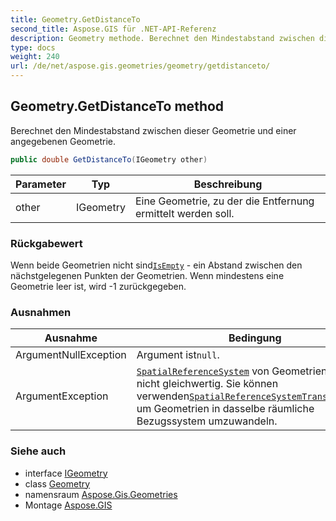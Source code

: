 ```yaml
---
title: Geometry.GetDistanceTo
second_title: Aspose.GIS für .NET-API-Referenz
description: Geometry methode. Berechnet den Mindestabstand zwischen dieser Geometrie und einer angegebenen Geometrie.
type: docs
weight: 240
url: /de/net/aspose.gis.geometries/geometry/getdistanceto/
---
```

## Geometry.GetDistanceTo method

Berechnet den Mindestabstand zwischen dieser Geometrie und einer angegebenen Geometrie.

```csharp
public double GetDistanceTo(IGeometry other)
```

| Parameter | Typ | Beschreibung |
| --- | --- | --- |
| other | IGeometry | Eine Geometrie, zu der die Entfernung ermittelt werden soll. |

### Rückgabewert

Wenn beide Geometrien nicht sind[`IsEmpty`](../isempty/) - ein Abstand zwischen den nächstgelegenen Punkten der Geometrien. Wenn mindestens eine Geometrie leer ist, wird -1 zurückgegeben.

### Ausnahmen

| Ausnahme | Bedingung |
| --- | --- |
| ArgumentNullException | Argument ist`null`. |
| ArgumentException | [`SpatialReferenceSystem`](../../igeometry/spatialreferencesystem/) von Geometrien sind nicht gleichwertig. Sie können verwenden[`SpatialReferenceSystemTransformation`](../../../aspose.gis.spatialreferencing/spatialreferencesystemtransformation/) um Geometrien in dasselbe räumliche Bezugssystem umzuwandeln. |

### Siehe auch

* interface [IGeometry](../../igeometry/)
* class [Geometry](../)
* namensraum [Aspose.Gis.Geometries](../../geometry/)
* Montage [Aspose.GIS](../../../)


